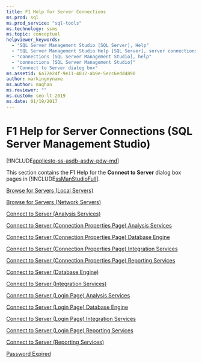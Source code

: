 ```yaml
---
title: F1 Help for Server Connections
ms.prod: sql
ms.prod_service: "sql-tools"
ms.technology: ssms
ms.topic: conceptual
helpviewer_keywords: 
  - "SQL Server Management Studio [SQL Server], Help"
  - "SQL Server Management Studio Help [SQL Server], server connections"
  - "connections [SQL Server Management Studio], help"
  - "connections [SQL Server Management Studio]"
  - "Connect to Server dialog box"
ms.assetid: 6a72e24f-9e11-4032-ab9e-5ecc6edd4890
author: markingmyname
ms.author: maghan
ms.reviewer: ""
ms.custom: seo-lt-2019
ms.date: 01/19/2017
---
```


# F1 Help for Server Connections (SQL Server Management Studio)

[!INCLUDE[appliesto-ss-asdb-asdw-pdw-md](../../includes/appliesto-ss-asdb-asdw-pdw-md.md)]

This section contains the F1 Help for the **Connect to Server** dialog box pages in [!INCLUDE[ssManStudioFull](../../includes/ssmanstudiofull-md.md)].  
  
[Browse for Servers &#40;Local Servers&#41;](../../ssms/f1-help/browse-for-servers-local-servers.md)  
  
[Browse for Servers &#40;Network Servers&#41;](../../ssms/f1-help/browse-for-servers-network-servers.md)  
  
[Connect to Server &#40;Analysis Services&#41;](../../ssms/f1-help/connect-to-server-analysis-services.md)  
  
[Connect to Server &#40;Connection Properties Page&#41; Analysis Services](../../ssms/f1-help/connect-to-server-connection-properties-page-analysis-services.md)  
  
[Connect to Server &#40;Connection Properties Page&#41; Database Engine](../../ssms/f1-help/connect-to-server-connection-properties-page-database-engine.md)  
  
[Connect to Server &#40;Connection Properties Page&#41; Integration Services](../../ssms/f1-help/connect-to-server-connection-properties-page-integration-services.md)  
  
[Connect to Server &#40;Connection Properties Page&#41; Reporting Services](../../ssms/f1-help/connect-to-server-connection-properties-page-reporting-services.md)  
  
[Connect to Server &#40;Database Engine&#41;](../../ssms/f1-help/connect-to-server-database-engine.md)  
  
[Connect to Server &#40;Integration Services&#41;](../../ssms/f1-help/connect-to-server-integration-services.md)  
  
[Connect to Server &#40;Login Page&#41; Analysis Services](../../ssms/f1-help/connect-to-server-login-page-analysis-services.md)  
  
[Connect to Server &#40;Login Page&#41; Database Engine](../../ssms/f1-help/connect-to-server-login-page-database-engine.md)  
  
[Connect to Server &#40;Login Page&#41; Integration Services](../../ssms/f1-help/connect-to-server-login-page-integration-services.md)  
  
[Connect to Server &#40;Login Page&#41; Reporting Services](../../ssms/f1-help/connect-to-server-login-page-reporting-services.md)  
  
[Connect to Server &#40;Reporting Services&#41;](../../ssms/f1-help/connect-to-server-reporting-services.md)  
  
[Password Expired](../../ssms/f1-help/password-expired.md)